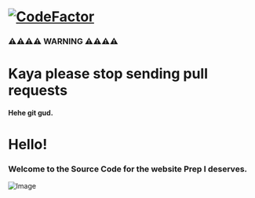 # [![CodeFactor](https://www.codefactor.io/repository/github/mehmetcankahveci/prepi/badge)](https://www.codefactor.io/repository/github/mehmetcankahveci/prepi)


### ⚠️⚠️⚠️⚠️ WARNING ⚠️⚠️⚠️⚠️
# Kaya please stop sending pull requests
  
  #### Hehe git gud.


# Hello!

### Welcome to the Source Code for the website Prep I deserves. 


![Image](https://www.uaa.k12.tr/assets/images/logo.png)

